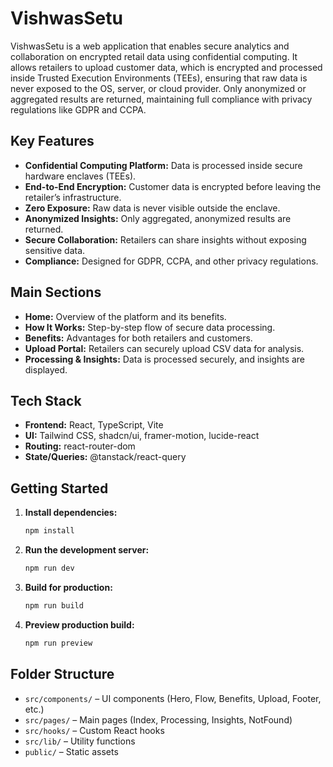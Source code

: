 # VishwasSetu

VishwasSetu is a web application that enables secure analytics and collaboration on encrypted retail data using confidential computing. It allows retailers to upload customer data, which is encrypted and processed inside Trusted Execution Environments (TEEs), ensuring that raw data is never exposed to the OS, server, or cloud provider. Only anonymized or aggregated results are returned, maintaining full compliance with privacy regulations like GDPR and CCPA.

## Key Features

- **Confidential Computing Platform:** Data is processed inside secure hardware enclaves (TEEs).
- **End-to-End Encryption:** Customer data is encrypted before leaving the retailer’s infrastructure.
- **Zero Exposure:** Raw data is never visible outside the enclave.
- **Anonymized Insights:** Only aggregated, anonymized results are returned.
- **Secure Collaboration:** Retailers can share insights without exposing sensitive data.
- **Compliance:** Designed for GDPR, CCPA, and other privacy regulations.

## Main Sections

- **Home:** Overview of the platform and its benefits.
- **How It Works:** Step-by-step flow of secure data processing.
- **Benefits:** Advantages for both retailers and customers.
- **Upload Portal:** Retailers can securely upload CSV data for analysis.
- **Processing & Insights:** Data is processed securely, and insights are displayed.

## Tech Stack

- **Frontend:** React, TypeScript, Vite
- **UI:** Tailwind CSS, shadcn/ui, framer-motion, lucide-react
- **Routing:** react-router-dom
- **State/Queries:** @tanstack/react-query

## Getting Started

1. **Install dependencies:**
   ```bash
   npm install
   ```
2. **Run the development server:**
   ```bash
   npm run dev
   ```
3. **Build for production:**
   ```bash
   npm run build
   ```
4. **Preview production build:**
   ```bash
   npm run preview
   ```

## Folder Structure

- `src/components/` – UI components (Hero, Flow, Benefits, Upload, Footer, etc.)
- `src/pages/` – Main pages (Index, Processing, Insights, NotFound)
- `src/hooks/` – Custom React hooks
- `src/lib/` – Utility functions
- `public/` – Static assets
